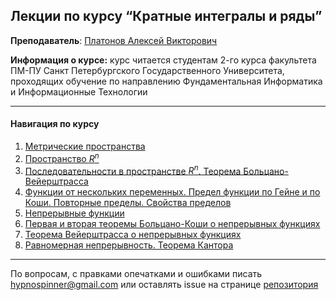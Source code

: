 ## Лекции по курсу “Кратные интегралы и ряды”

**Преподаватель**: [Платонов Алексей Викторович](http://apmath.spbu.ru/ru/staff/platonov/index.html)

**Информация о курсе:** курс читается студентам 2-го курса факультета ПМ-ПУ Санкт Петербургского Государственного Университета, проходящих обучение по направлению Фундаментальная Информатика и Информационные Технологии

----

#### Навигация по курсу

1. [Метрические пространства](https://hypnospinner.github.io/calculus-pages/1)
2. [Пространство $R^n$](https://hypnospinner.github.io/calculus-pages/2) 
3. [Последовательности в пространстве $R^n$. Теорема Больцано-Вейерштрасса](https://hypnospinner.github.io/calculus-pages/3)
4. [Функции от нескольких переменных. Предел функции по Гейне и по Коши. Повторные пределы.
   Свойства пределов](https://hypnospinner.github.io/calculus-pages/4)
5. [Непрерывные функции](https://hypnospinner.github.io/calculus-pages/5)
6. [Первая и вторая теоремы Больцано-Коши о непрерывных функциях](https://hypnospinner.github.io/calculus-pages/6)
7. [Теорема Вейерштрасса о непрерывных функциях](https://hypnospinner.github.io/calculus-pages/7)
8. [Равномерная непрерывность. Теорема Кантора](https://hypnospinner.github.io/calculus-pages/8)

---

По вопросам, с правками опечатками и ошибками писать hypnospinner@gmail.com или оставлять issue на странице [репозитория](https://github.com/hypnospinner/calculus-pages)

